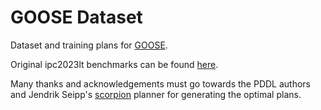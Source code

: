 # GOOSE Dataset

Dataset and training plans for [GOOSE](https://github.com/DillonZChen/goose).

Original ipc2023lt benchmarks can be found [here](https://github.com/ipc2023-learning/benchmarks).

Many thanks and acknowledgements must go towards the PDDL authors and Jendrik Seipp's [scorpion](https://github.com/jendrikseipp/scorpion) planner for generating the optimal plans.

